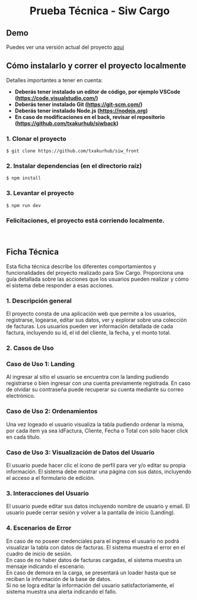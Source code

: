 <p align="center">
<h1 style="text-align: center;">Prueba Técnica - Siw Cargo</h1>

## Demo

Puedes ver una versión actual del proyecto [aquí](https://siw-front.vercel.app/)

## Cómo instalarlo y correr el proyecto localmente

Detalles importantes a tener en cuenta:

- **Deberás tener instalado un editor de código, por ejemplo VSCode (https://code.visualstudio.com/)**
- **Deberás tener instalado Git (https://git-scm.com/)**
- **Deberás tener instalado Node.js (https://nodejs.org)**
- **En caso de modificaciones en el back, revisar el repositorio (https://github.com/txakurhub/siwback)**

### 1. Clonar el proyecto

```
$ git clone https://github.com/txakurhub/siw_front
```

### 2. Instalar dependencias (en el directorio raíz)

```
$ npm install
```

### 3. Levantar el proyecto

```
$ npm run dev
```

### Felicitaciones, el proyecto está corriendo localmente.

<br/>

## Ficha Técnica

Esta ficha técnica describe los diferentes comportamientos y funcionalidades del proyecto realizado para Siw Cargo. Proporciona una guía detallada sobre las acciones que los usuarios pueden realizar y cómo el sistema debe responder a esas acciones.

### 1. Descripción general

El proyecto consta de una aplicación web que permite a los usuarios, registrarse, logearse, editar sus datos, ver y explorar sobre una colección de facturas. Los usuarios pueden ver información detallada de cada factura, incluyendo su id, el id del cliente, la fecha, y el monto total.

### 2. Casos de Uso

### Caso de Uso 1: Landing
Al ingresar al sitio el usuario se encuentra con la landing pudiendo registrarse o bien ingresar con una cuenta previamente registrada. En caso de olvidar su contraseña puede recuperar su cuenta mediante su correo electrónico.

### Caso de Uso 2: Ordenamientos
Una vez logeado el usuario visualiza la tabla pudiendo ordenar la misma, por cada item ya sea idFactura, Cliente, Fecha o Total con sólo hacer click en cada título.

### Caso de Uso 3: Visualización de Datos del Usuario

El usuario puede hacer clic el ícono de perfil para ver y/o editar su propia información.
El sistema debe mostrar una página con sus datos, incluyendo el acceso a el formulario de edición.

### 3. Interacciones del Usuario

El usuario puede editar sus datos incluyendo nombre de usuario y email.
El usuario puede cerrar sesión y volver a la pantalla de inicio (Landing).

### 4. Escenarios de Error

En caso de no poseer credenciales para el ingreso el usuario no podrá visualizar la tabla con datos de facturas. El sistema muestra el error en el cuadro de inicio de sesión. <br/>
En caso de no haber datos de facturas cargadas, el sistema muestra un mensaje indicando el escenario.<br/>
En caso de demora en la carga, se presentará un loader hasta que se reciban la información de la base de datos.<br/>
Si no se logra editar la información del usuario satisfactoriamente, el sistema muestra una alerta indicando el fallo.

